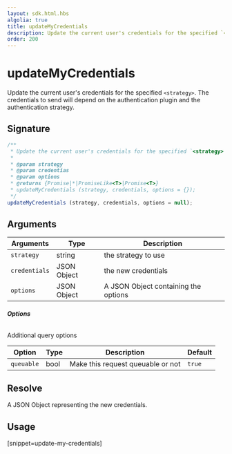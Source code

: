 ```yaml
---
layout: sdk.html.hbs
algolia: true
title: updateMyCredentials
description: Update the current user's credentials for the specified `<strategy>`.
order: 200
---
```


# updateMyCredentials

Update the current user's credentials for the specified `<strategy>`. The credentials to send will depend on the authentication plugin and the authentication strategy.

## Signature

```javascript
/**
 * Update the current user's credentials for the specified `<strategy>`.
 * 
 * @param strategy
 * @param credentias
 * @param options
 * @returns {Promise|*|PromiseLike<T>|Promise<T>}
 * updateMyCredentials (strategy, credentials, options = {});
 */
updateMyCredentials (strategy, credentials, options = null);
```

## Arguments

| Arguments    | Type    | Description
|--------------|---------|-------------
| `strategy` | string | the strategy to use
| `credentials` | JSON Object | the new credentials
| `options`  | JSON Object | A JSON Object containing the options


###### **Options**

Additional query options

| Option     | Type    | Description                       | Default |
| ---------- | ------- | --------------------------------- | ------- |
| `queuable` | bool | Make this request queuable or not | `true`  |


## Resolve

A JSON Object representing the new credentials.

## Usage

[snippet=update-my-credentials]
